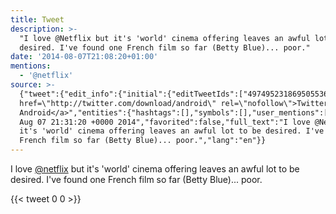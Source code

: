 ```yaml
---
title: Tweet
description: >-
  "I love @Netflix but it's 'world' cinema offering leaves an awful lot to be
  desired. I've found one French film so far (Betty Blue)... poor."
date: '2014-08-07T21:08:20+01:00'
mentions:
  - '@netflix'
source: >-
  {"tweet":{"edit_info":{"initial":{"editTweetIds":["497495231869505536"],"editableUntil":"2014-08-07T22:31:20.949Z","editsRemaining":"5","isEditEligible":true}},"retweeted":false,"source":"<a
  href=\"http://twitter.com/download/android\" rel=\"nofollow\">Twitter for
  Android</a>","entities":{"hashtags":[],"symbols":[],"user_mentions":[{"name":"Netflix","screen_name":"netflix","indices":["7","15"],"id_str":"16573941","id":"16573941"}],"urls":[]},"display_text_range":["0","139"],"favorite_count":"0","id_str":"497495231869505536","truncated":false,"retweet_count":"0","id":"497495231869505536","created_at":"Thu
  Aug 07 21:31:20 +0000 2014","favorited":false,"full_text":"I love @Netflix but
  it's 'world' cinema offering leaves an awful lot to be desired. I've found one
  French film so far (Betty Blue)... poor.","lang":"en"}}
---
```

I love [@netflix](https://twitter.com/@netflix) but it's 'world' cinema offering leaves an awful lot to be desired. I've found one French film so far (Betty Blue)... poor.
    
{{< tweet 0 0 >}}
    
